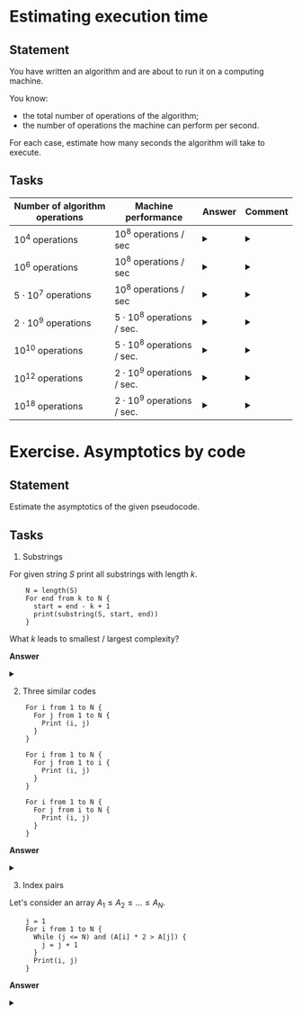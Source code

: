 # Estimating execution time

## Statement
You have written an algorithm and are about to run it on a computing machine.

You know:
- the total number of operations of the algorithm;
- the number of operations the machine can perform per second.

For each case, estimate how many seconds the algorithm will take to execute.

## Tasks

Number of algorithm operations | Machine performance | Answer | Comment
---|---|---|---
$10^4$ operations | $10^8$ operations / sec | <details> <summary> </summary> $0.0001$ seconds. </details> | <details> <summary> </summary> Such a small value that the program preparation for launch is likely to take longer than the actual execution time. </details>
$10^6$ operations | $10^8$ operations / sec | <details> <summary> </summary> $0.01$ seconds. </details> | <details> <summary> </summary> Practically no difference from the previous case. </details>
$5 \cdot 10^7$ operations | $10^8$ operations / sec | <details> <summary> </summary> $0.5$ seconds. </details> | <details> <summary> </summary> Not too much, but noticeable for the observer. </details>
$2 \cdot 10^9$ operations | $5 \cdot 10^8$ operations / sec. | <details> <summary> </summary> $4$ seconds.  </details> | <details> <summary> </summary> In the context of a competition, this may be critical, but in real life, it is quite a reasonable execution time. </details>
$10^{10}$ operations | $5 \cdot 10^8$ operations / sec. | <details> <summary> </summary> $20$ seconds.  </details> | <details> <summary> </summary> Suitable for some pre-calculation, but you will have to wait. </details>
$10^{12}$ operations | $2 \cdot 10^9$ operations / sec. | <details> <summary> </summary> $500$ seconds - about 8-9 minutes. </details> | <details> <summary> </summary> Note that a very "optimistic" execution speed is deliberately taken. </details>
$10^{18}$ operations | $2 \cdot 10^9$ operations / sec. | <details> <summary> </summary> $5 \cdot 10^8$ seconds - almost 16 years. </details> | <details> <summary> </summary> Comments are unnecessary. </details>

# Exercise. Asymptotics by code

## Statement

Estimate the asymptotics of the given pseudocode.

## Tasks

1. Substrings

For given string $S$ print all substrings with length $k$.

```
    N = length(S)
    For end from k to N {
      start = end - k + 1
      print(substring(S, start, end))
    }
```

What $k$ leads to smallest / largest complexity?

**Answer**

<details> <summary> </summary>

For fixed $k$ code performs $O((N - k) \cdot k)$ operations, where $N = |S|$.

$T(N, k) = (N - k) \cdot k = N \cdot k - k^2$ (decreasing parabola).

Using derivative: $T'_k(N, k) = N - 2k = 0$ => $k = \frac{N}{2}$ leads to maximal complexity $T(N) = \frac{N^2}{4} = O(N^2)$.

Minimal complexity is achieved at $k = 1$ or $k = N$: $T(N) = (N - 1) = O(N)$.
</details>

2. Three similar codes

```
    For i from 1 to N {
      For j from 1 to N {
        Print (i, j)
      }
    }

    For i from 1 to N {
      For j from 1 to i {
        Print (i, j)
      }
    }

    For i from 1 to N {
      For j from i to N {
        Print (i, j)
      }
    }
```

**Answer**

<details> <summary> </summary>

The first code performs $O(N \cdot N) = O(N^2)$ iterations.

The number of iterations in the second and third codes forms an arithmetic progression $1 + 2 + \dots + N$, which equals $\frac{(N + 1) \cdot N}{2} = O(N^2)$.
</details>

3. Index pairs

Let's consider an array $A_1 \le A_2 \le \dots \le A_N$.

```
    j = 1
    For i from 1 to N {
      While (j <= N) and (A[i] * 2 > A[j]) {
        j = j + 1
      }
      Print(i, j)
    }
```

**Answer**

<details> <summary> </summary>

Both variables $i$ and $j$ will iterate through all values from $1$ to $N$ once.

The total number of iterations is $O(N + N) = O(N)$.
</details>
